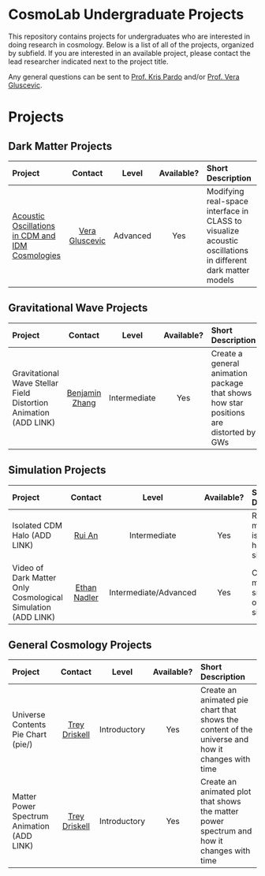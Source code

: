 # CosmoLab Undergraduate Projects

This repository contains projects for undergraduates who are interested in doing research in cosmology. Below is a list of all of the projects, organized by subfield. If you are interested in an available project, please contact the lead researcher indicated next to the project title.

Any general questions can be sent to [Prof. Kris Pardo](mailto:kmpardo@usc.edu) and/or [Prof. Vera Gluscevic](mailto:vera.gluscevic@usc.edu).

# Projects

## Dark Matter Projects

| Project | Contact | Level | Available?| Short Description |
| :--- | :---: | :---: | :---: | :--- |
| [Acoustic Oscillations in CDM and IDM Cosmologies](acoustic/) | [Vera Gluscevic](mailto:vera.gluscevic@usc.edu)| Advanced | Yes | Modifying real-space interface in CLASS to visualize acoustic oscillations in different dark matter models | 

## Gravitational Wave Projects
| Project | Contact | Level | Available?| Short Description |
| :--- | :---: | :---: | :---: | :--- |
| Gravitational Wave Stellar Field Distortion Animation (ADD LINK) | [Benjamin Zhang](mailto:zhangben@usc.edu) | Intermediate | Yes | Create a general animation package that shows how star positions are distorted by GWs| 

## Simulation Projects
| Project | Contact | Level | Available?| Short Description |
| :--- | :---: | :---: | :---: | :--- |
| Isolated CDM Halo (ADD LINK) | [Rui An](mailto:anrui@usc.edu) | Intermediate | Yes | Run a dark matter only isolated halo simulation |
| Video of Dark Matter Only Cosmological Simulation (ADD LINK) | [Ethan Nadler](mailto:enadler@usc.edu) | Intermediate/Advanced | Yes | Create a movie from snapshots of a simulation |

## General Cosmology Projects
| Project | Contact | Level | Available?| Short Description |
| :--- | :---: | :---: | :---: | :--- |
| Universe Contents Pie Chart (pie/) | [Trey Driskell](mailto:gdriskel@usc.edu) | Introductory | Yes | Create an animated pie chart that shows the content of the universe and how it changes with time |
| Matter Power Spectrum Animation (ADD LINK) | [Trey Driskell](mailto:gdriskel@usc.edu) | Introductory | Yes | Create an animated plot that shows the matter power spectrum and how it changes with time |


